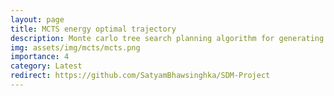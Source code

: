```yaml
---
layout: page
title: MCTS energy optimal trajectory 
description: Monte carlo tree search planning algorithm for generating energy optimal control for variable joint stiffness underactuated finger
img: assets/img/mcts/mcts.png
importance: 4
category: Latest
redirect: https://github.com/SatyamBhawsinghka/SDM-Project
---
```

